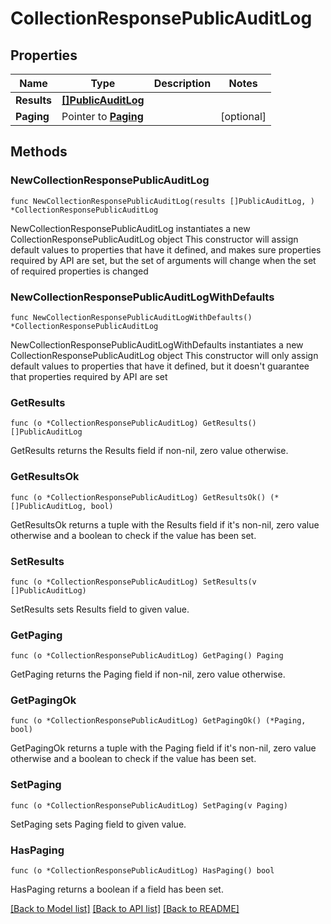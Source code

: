 # CollectionResponsePublicAuditLog

## Properties

Name | Type | Description | Notes
------------ | ------------- | ------------- | -------------
**Results** | [**[]PublicAuditLog**](PublicAuditLog.md) |  | 
**Paging** | Pointer to [**Paging**](Paging.md) |  | [optional] 

## Methods

### NewCollectionResponsePublicAuditLog

`func NewCollectionResponsePublicAuditLog(results []PublicAuditLog, ) *CollectionResponsePublicAuditLog`

NewCollectionResponsePublicAuditLog instantiates a new CollectionResponsePublicAuditLog object
This constructor will assign default values to properties that have it defined,
and makes sure properties required by API are set, but the set of arguments
will change when the set of required properties is changed

### NewCollectionResponsePublicAuditLogWithDefaults

`func NewCollectionResponsePublicAuditLogWithDefaults() *CollectionResponsePublicAuditLog`

NewCollectionResponsePublicAuditLogWithDefaults instantiates a new CollectionResponsePublicAuditLog object
This constructor will only assign default values to properties that have it defined,
but it doesn't guarantee that properties required by API are set

### GetResults

`func (o *CollectionResponsePublicAuditLog) GetResults() []PublicAuditLog`

GetResults returns the Results field if non-nil, zero value otherwise.

### GetResultsOk

`func (o *CollectionResponsePublicAuditLog) GetResultsOk() (*[]PublicAuditLog, bool)`

GetResultsOk returns a tuple with the Results field if it's non-nil, zero value otherwise
and a boolean to check if the value has been set.

### SetResults

`func (o *CollectionResponsePublicAuditLog) SetResults(v []PublicAuditLog)`

SetResults sets Results field to given value.


### GetPaging

`func (o *CollectionResponsePublicAuditLog) GetPaging() Paging`

GetPaging returns the Paging field if non-nil, zero value otherwise.

### GetPagingOk

`func (o *CollectionResponsePublicAuditLog) GetPagingOk() (*Paging, bool)`

GetPagingOk returns a tuple with the Paging field if it's non-nil, zero value otherwise
and a boolean to check if the value has been set.

### SetPaging

`func (o *CollectionResponsePublicAuditLog) SetPaging(v Paging)`

SetPaging sets Paging field to given value.

### HasPaging

`func (o *CollectionResponsePublicAuditLog) HasPaging() bool`

HasPaging returns a boolean if a field has been set.


[[Back to Model list]](../README.md#documentation-for-models) [[Back to API list]](../README.md#documentation-for-api-endpoints) [[Back to README]](../README.md)


